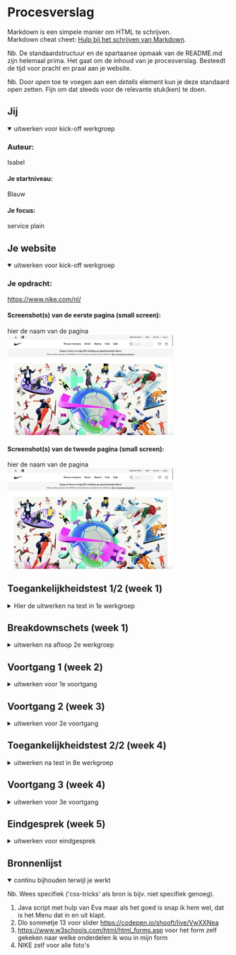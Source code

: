 # Procesverslag
Markdown is een simpele manier om HTML te schrijven.  
Markdown cheat cheet: [Hulp bij het schrijven van Markdown](https://github.com/adam-p/markdown-here/wiki/Markdown-Cheatsheet).

Nb. De standaardstructuur en de spartaanse opmaak van de README.md zijn helemaal prima. Het gaat om de inhoud van je procesverslag. Besteedt de tijd voor pracht en praal aan je website.

Nb. Door *open* toe te voegen aan een *details* element kun je deze standaard open zetten. Fijn om dat steeds voor de relevante stuk(ken) te doen.





## Jij

<details open>
  <summary>uitwerken voor kick-off werkgroep</summary>

  ### Auteur:
  Isabel 

  #### Je startniveau:
  Blauw

  #### Je focus:
  service plain 
 
</details>





## Je website

<details open>
  <summary>uitwerken voor kick-off werkgroep</summary>

  ### Je opdracht:
  https://www.nike.com/nl/

  #### Screenshot(s) van de eerste pagina (small screen): 
  hier de naam van de pagina  
  <img src="readme-images/Nike-home.jpg" width="375px" alt="NIke home page">

  #### Screenshot(s) van de tweede pagina (small screen):
  hier de naam van de pagina  
  <img src="readme-images/Nike-home.jpg" width="375px" alt="dames afdeling nike">
 
</details>



## Toegankelijkheidstest 1/2 (week 1)

<details>
  <summary>Hier de uitwerken na test in 1e werkgroep</summary>

  ### Bevindingen
  Lijst met je bevindingen die in de test naar voren kwamen:
  - de site van nike nu is niet goed geschikt voor screenreader
  - als je over een product hovert dan verteld hij niet wat het is of waar je muis zich bevind
  - je weet niet waar je bent op een pagina
  - je kan niet zien waar je je bevind
  - 

  #### Screenreader
  Hier korte omschrijving 
  - de screenreader leest niet veel voor van de huidige website

  Hier een omschrijving van hoe het opgelost kan worden 
  - bij elk product of linkje/ button een alt tekst toevoegen zodat mensen de site wel kunnen gebruiken.

  #### Muis en Toetsenbord 
  Hier korte omschrijving (met indien nodig afbeeldingen)
  - de site beschrijft wel goed welke knoppen je moet gebruiken op je toetsenbord om terug te gaan
  - als je met je muis over het menu hovert dan zegt hij wel wat het is maar hij leest dan niet alle opties in het menu

  Hier een omschrijving van hoe het opgelost kan worden 
  - zelfde als hier voor voor alles een alt tekst toevoegen

  #### Motoriek (shocks, elastiekjes)
  Hier korte omschrijving (met indien nodig afbeeldingen)
  - we hebben geen shocks/ elastiekjes gebruikt
  Hier een omschrijving van hoe het opgelost kan worden (met indien nodig afbeeldingen)


  #### Visueel (brillen, contrast, kleurenblind, dark/light). 
  
  - er worden niet veel kleuren gebruikt de meeste kleur die wordt gebruikt is zwart en wit
  - spraak wordt niet goed gebruikt, als mensen blind zijn is het lastig om deze site te gebruiken

  Hier een omschrijving van hoe het opgelost kan worden (met indien nodig afbeeldingen)
  - Zorgen dat er altijd een goed contrast is op de website zodat mensen met kleurenblindheid ook de site makkelijk kunen gebruiken

</details>



## Breakdownschets (week 1)

<details>
  <summary>uitwerken na afloop 2e werkgroep</summary>

  ### de hele pagina: 
  <img src="readme-images/breakdown.png" width="375px" alt="breakdown van de hele pagina">



</details>



## Voortgang 1 (week 2)

<details>
  <summary>uitwerken voor 1e voortgang</summary>

  ### Stand van zaken
  hier dit ging goed & dit was lastig 
  - hoe ga ik er een video in krijgen
  - slider maken
  - het was weer even inkomen dus even tutorials kijken en weer opzoeken hoe alles ook al weer ging maar daarna ging het wat beter.


  ### Agenda voor meeting
  samen met je groepje opstellen

  | student 1      | student 2          | student 3    | student 4        |
  | ---            | ---                | ---          | ---              |
  | Vragen stellen | elkaar helpen      | Feedback     | en dan ik dat    |
  | vragen die op  |                    | geven aan    | dit wil ik zeker |
  | elkaar lijken  |                    | elkaar       | ...              |


  ### Verslag van meeting
  hier na afloop snel de uitkomsten van de meeting vastleggen

  - nog goed kijken naar alle punten van toegankelijkheid
  - tweede pagina maken
  - video er in zetten 

</details>





## Voortgang 2 (week 3)

<details>
  <summary>uitwerken voor 2e voortgang</summary>

  ### Stand van zaken
  - het was lastig om de video er in te krijgen
  - had ook een fout gemaakt was sections vergeten
  - dus kon alles weer opnieuw positioneren maar dat is gelukt
  - classes gebruiken voor positioneren van tweede pagina


  ### Agenda voor meeting
  samen met je groepje opstellen

  Deze meeting was met iedereen tegelijkertijd vragen stellen en de student assistentes konden je helpen. We kregen het beoordelings forumulier en die moesten we invullen. Zo konden we zien hoe ver we al waren. 

  ### Verslag van meeting
  hier na afloop snel de uitkomsten van de meeting vastleggen

  - ik moet nog goed werken aan het toegankelijk maken
  - goed opweg 
  - menu en de twee pagina's koppen moet nog gebeuren

</details>





## Toegankelijkheidstest 2/2 (week 4)

<details>
  <summary>uitwerken na test in 8e werkgroep</summary>

  ### Bevindingen
  Lijst met je bevindingen die in de test naar voren kwamen (geef ook aan wat er verbeterd is):

  #### Screenreader
  Hier korte omschrijving (met indien nodig afbeeldingen)
   - Op de Nike site is de tab niet heel handig nog want hij gaat eerst alle opties op je computer na en daarna pas op de site.
  - De screenreader is nog niet helemaal geschikt op mijn website want hij leest wel welke objecten er zijn maar hij leest niet alles op de site het kan bete door aan te geven welke 
  
  Hier een omschrijving van hoe het opgelost kan worden (met indien nodig afbeeldingen)
  - Ik denk dat het aan de instellingen ligt en anders aanpassen dat hij van links naar rechts automatische leest op een site en dat dus door middel van gebruik tab
  - bij elke foto en gedeelte op de site een uitgeschreven uitleg wat het is en wat het doet


  #### Muis en Toetsenbord 
  Hier korte omschrijving (met indien nodig afbeeldingen)

  Hier een omschrijving van hoe het opgelost kan worden (met indien nodig afbeeldingen)


  #### Motoriek (shocks, elastiekjes)
  Hier korte omschrijving (met indien nodig afbeeldingen)
    - Als je spasme hebt dan kan moeilijker gebruik maken van een telefoon want het is moeilijker om het goed vast te houden. Ook is het moeilijker om buttons aan te raken want je beweegt constant. 
    - Ballonnen hooghouden 
    - Het is heel lastig om op de pagina te navigeren als je ook bezig bent met het hooghouden van een ballon.
    - Als je wilt navigeren door de pagina moetje pressies werken en dat is lastig want je let op de ballon.
- Vingers vast 
    - Als je vingers vast zitten aan elkaar dan kan je minder goed navigeren omdat je een grotere vinger hebt en je kan minder precies werken.
    - Je kan wel door de pagina navigeren alleen kost het meer moeite om het in een keer goed aan te klikken.

  Hier een omschrijving van hoe het opgelost kan worden (met indien nodig afbeeldingen)
    - misschien zorgen voor voice control of een andere soort muis/ toetsenbord ?

  #### Visueel (brillen, contrast, kleurenblind, dark/light). 
  Hier korte omschrijving (met indien nodig afbeeldingen)
    - Er is slecht zicht door de brillen kleine letterts kun je niet lezen. 
    - Je moet heel erg focussen op de onderdelen die je wilt waarnemen dan zorgt de Grotte voor beperking als het Klien is kan je het namelijk niet lezen.

  Hier een omschrijving van hoe het opgelost kan worden (met indien nodig afbeeldingen)

</details>





## Voortgang 3 (week 4)

<details>
  <summary>uitwerken voor 3e voortgang</summary>

  ### Stand van zaken
  hier dit ging goed & dit was lastig (neem ook screenshots op van delen van je website en code)
  - het grote gedeelte van de site staat
  - de puntjes die nog op de i moeten zijn:
    - Dark light mode
    - states
    - formulier net verwerken
    - goed toegankelijk maken

  ### Agenda voor meeting
  samen met je groepje opstellen
  - we hebben deze meeting weer met de gehele klas gedaan zo kon iedereen vragen stellen aan de student assistenen en we kregen feedback van de docent. Zo weet ik nu nog beter wat ik nog moet doen voor mijn beoordeling. 

  ### Verslag van meeting
  hier na afloop snel de uitkomsten van de meeting vastleggen

  - Video is gelukt
  - Fixed is gelukt
  - States gelukt

  - Form nog mooi laten tonen
  - Dark light mode nog goed verwerken
  - Nog kijken naar toegankelijkheid
  - Valideren voor einde
  - tab nav
  - bronnenlijkst

</details>





## Eindgesprek (week 5)

<details>
  <summary>uitwerken voor eindgesprek</summary>

  ### Je uitkomst - karakteristiek screenshots:
  <img src="readme-images/dummy-plaatje.jpg" width="375px" alt="uitomst opdracht 1">


  ### Dit ging goed/Heb ik geleerd: 
  Korte omschrijving met plaatjes

  <img src="readme-images/dummy-plaatje.jpg" width="375px" alt="top">


  ### Dit was lastig/Is niet gelukt:
  Korte omschrijving met plaatjes

  <img src="readme-images/dummy-plaatje.jpg" width="375px" alt="bummer">
</details>





## Bronnenlijst

<details open>
  <summary>continu bijhouden terwijl je werkt</summary>

  Nb. Wees specifiek ('css-tricks' als bron is bijv. niet specifiek genoeg).

  1. Java script met hulp van Eva maar als het goed is snap ik hem wel, dat is het Menu dat in en uit klapt.
  2. Dlo sommetje 13 voor slider https://codepen.io/shooft/live/VwXXNea 
  3. https://www.w3schools.com/html/html_forms.asp voor het form zelf gekeken naar welke onderdelen ik wou in mijn form
  4. NIKE zelf voor alle foto's

</details>
